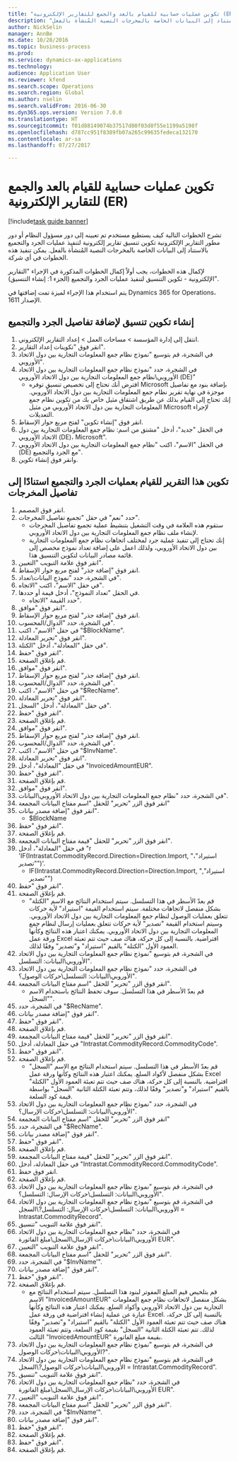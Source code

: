 ```yaml
--- 
title: "تكوين عمليات حسابية للقيام بالعد والجمع للتقارير الإلكترونية (ER)"
description: "تشرح الخطوات التالية كيف يستطيع مستخدم تم تعيينه إلى دور مسؤول النظام أو دور مطور التقارير الإلكترونية تكوين تنسيق تقارير إلكترونية لتنفيذ عمليات الجرد والتجميع بالاستناد إلى البيانات الخاصة بالمخرجات النصية المُنشأة بالفعل."
author: NickSelin
manager: AnnBe
ms.date: 10/28/2016
ms.topic: business-process
ms.prod: 
ms.service: dynamics-ax-applications
ms.technology: 
audience: Application User
ms.reviewer: kfend
ms.search.scope: Operations
ms.search.region: Global
ms.author: nselin
ms.search.validFrom: 2016-06-30
ms.dyn365.ops.version: Version 7.0.0
ms.translationtype: HT
ms.sourcegitcommit: f01d88149074b37517d00f03d8f55e1199a5198f
ms.openlocfilehash: d787cc951f8389fb07a265c99635fedeca132170
ms.contentlocale: ar-sa
ms.lasthandoff: 07/27/2017

---
```

# <a name="configure-computations-to-do-counting-and-summing-for-electronic-reporting-er"></a>تكوين عمليات حسابية للقيام بالعد والجمع للتقارير الإلكترونية (ER)

[!include[task guide banner](../../includes/task-guide-banner.md)]

تشرح الخطوات التالية كيف يستطيع مستخدم تم تعيينه إلى دور مسؤول النظام أو دور مطور التقارير الإلكترونية تكوين تنسيق تقارير إلكترونية لتنفيذ عمليات الجرد والتجميع بالاستناد إلى البيانات الخاصة بالمخرجات النصية المُنشأة بالفعل. يمكن تنفيذ هذه الخطوات في أي شركة.

لإكمال هذه الخطوات، يجب أولاً إكمال الخطوات المذكورة في الإجراء "التقارير الإلكترونية - تكوين التنسيق لتنفيذ عمليات الجرد والتجميع‬ (الجزء 1: إنشاء التنسيق)".

يتم استخدام هذا الإجراء لميزة تمت إضافتها في Dynamics 365 for Operations، الإصدار 1611.


## <a name="create-a-format-configuration-to-add-counting-and-summing-details"></a>إنشاء تكوين تنسيق لإضافة تفاصيل الجرد والتجميع‬
1. انتقل إلى إدارة المؤسسة > مساحات العمل‬ > إعداد التقارير الإلكتروني‬.
2. انقر فوق "تكوينات إعداد التقارير‬".
3. في الشجرة، قم بتوسيع "نموذج نظام جمع المعلومات التجارية بين دول الاتحاد الأوروبي".
4. في الشجرة، حدد "نموذج نظام جمع المعلومات التجارية بين دول الاتحاد الأوروبي‬\نظام جمع المعلومات التجارية بين دول الاتحاد الأوروبي (DE)"
    * افترض أنك تحتاج إلى تخصيص تنسيق توفره Microsoft بإضافة بنود مع تفاصيل موجزة في نهاية تقرير نظام جمع المعلومات التجارية بين دول الاتحاد الأوروبي. إنك تحتاج إلى القيام بذلك عن طريق اشتقاق مثيل خاص بك من تكوين نظام جمع المعلومات التجارية بين دول الاتحاد الأوروبي من مثيل Microsoft لإجراء التعديلات.  
5. انقر فوق "إنشاء تكوين" لفتح مربع حوار الإسقاط‬.
6. في الحقل "جديد"، أدخل "مشتق من اسم: نظام جمع المعلومات التجارية بين دول الاتحاد الأوروبي (DE)، Microsoft".
7. في الحقل "الاسم"، اكتب "نظام جمع المعلومات التجارية بين دول الاتحاد الأوروبي (DE) مع الجرد والتجميع".
8. وانقر فوق إنشاء تكوين.

## <a name="configure-this-report-to-do-counting-and-summation-based-on-output-details"></a>تكوين هذا التقرير للقيام بعمليات الجرد والتجميع‬ استنادًا إلى تفاصيل المخرجات
1. انقر فوق المصمم.
2. حدد "نعم" في حقل "تجميع تفاصيل المخرجات‬".
    * ستقوم هذه العلامة في وقت التشغيل بتنشيط عملية تجميع تفاصيل المخرجات لإنشاء ملف نظام جمع المعلومات التجارية بين دول الاتحاد الأوروبي.  
    * إنك تحتاج إلى تنفيذ عملية جرد لمختلف اتجاهات نظام جمع المعلومات التجارية بين دول الاتحاد الأوروبي، ولذلك اعمل على إضافة تعداد نموذج مخصص إلى قائمة مصادر البيانات لتكوين التنسيق هذا.  
3. انقر فوق علامة التبويب "التعيين".
4. انقر فوق "إضافة جذر" لفتح مربع حوار الإسقاط‬.
5. في الشجرة، حدد "نموذج البيانات\تعداد".
6. في حقل "الاسم"، اكتب "الاتجاه".
7. في الحقل "تعداد النموذج"، أدخل قيمة أو حددها.
    * حدد القيمة "الاتجاه".  
8. انقر فوق "موافق".
9. انقر فوق "إضافة جذر" لفتح مربع حوار الإسقاط‬.
10. في الشجرة، حدد "الدوال/المحسوب".
11. في حقل "الاسم"، اكتب "$BlockName".
12. انقر فوق "تحرير المعادلة".
13. في حقل "المعادلة"، أدخل "الكتلة".
14. انقر فوق "حفظ".
15. قم بإغلاق الصفحة.
16. انقر فوق "موافق".
17. انقر فوق "إضافة جذر" لفتح مربع حوار الإسقاط‬.
18. في الشجرة، حدد "الدوال/المحسوب".
19. في حقل "الاسم"، اكتب "$RecName".
20. انقر فوق "تحرير المعادلة".
21. في حقل "المعادلة"، أدخل "السجل".
22. انقر فوق "حفظ".
23. قم بإغلاق الصفحة.
24. انقر فوق "موافق".
25. انقر فوق "إضافة جذر" لفتح مربع حوار الإسقاط‬.
26. في الشجرة، حدد "الدوال/المحسوب".
27. في حقل "الاسم"، اكتب "$InvName".
28. انقر فوق "تحرير المعادلة".
29. في حقل "المعادلة"، أدخل "InvoicedAmountEUR".
30. انقر فوق "حفظ".
31. قم بإغلاق الصفحة.
32. انقر فوق "موافق".
33. في الشجرة، حدد "نظام جمع المعلومات التجارية بين دول الاتحاد الأوروبي\البيانات".
34. انقر فوق الزر "تحرير" للحقل "اسم مفتاح البيانات المجمعة‬"
35. انقر فوق "إضافة مصدر بيانات".
    * $BlockName  
36. انقر فوق "حفظ".
37. قم بإغلاق الصفحة.
38. انقر فوق الزر "تحرير" للحقل "قيمة مفتاح البيانات المجمعة‬‬".
39. في حقل "المعادلة"، أدخل "r 'IF(Intrastat.CommodityRecord.Direction=Direction.Import, "استيراد"، "تصدير")'.
    * IF(Intrastat.CommodityRecord.Direction=Direction.Import, "استيراد", "تصدير")  
40. انقر فوق "حفظ".
41. قم بإغلاق الصفحة.
    * قم بعدّ الأسطر في هذا التسلسل. سيتم استخدام النتائج مع الاسم "الكتلة" بشكل منفصل لاتجاهات مختلفة. سيتم استخدام القيمة "استيراد" لأية حركات تتعلق بعمليات الوصول لنظام جمع المعلومات التجارية بين دول الاتحاد الأوروبي. وسيتم استخدام القيمة "تصدير" لأية حركات تتعلق بعمليات إرسال لنظام جمع المعلومات التجارية بين دول الاتحاد الأوروبي. يمكنك اعتبار هذه النتائج وكأنها ورقة عمل Excel افتراضية. بالنسبة إلى كل حركة، هناك صف حيث تتم تعبئة العمود الأول "الكتلة" بالقيم "استيراد" و"تصدير" وفقًا لذلك.  
42. في الشجرة، قم بتوسيع "نموذج نظام جمع المعلومات التجارية بين دول الاتحاد الأوروبي\البيانات: التسلسل".
43. في الشجرة، حدد "نموذج نظام جمع المعلومات التجارية بين دول الاتحاد الأوروبي\البيانات: التسلسل\حركات الوصول؟".
44. انقر فوق الزر "تحرير" للحقل "اسم مفتاح البيانات المجمعة‬".
    * قم بعدّ الأسطر في هذا التسلسل. سوف تحفظ النتائج باستخدام الاسم "السجل".  
45. في الشجرة، حدد "$RecName".
46. انقر فوق "إضافة مصدر بيانات".
47. انقر فوق "حفظ".
48. قم بإغلاق الصفحة.
49. انقر فوق الزر "تحرير" للحقل "قيمة مفتاح البيانات المجمعة‬‬".
50. في حقل المعادلة، أدخل "Intrastat.CommodityRecord.CommodityCode".
51. انقر فوق "حفظ".
52. قم بإغلاق الصفحة.
    * قم بعدّ الأسطر في هذا التسلسل. سيتم استخدام النتائج مع الاسم "السجل" بشكل منفصل لأكواد السلع. يمكنك اعتبار هذه النتائج وكأنها ورقة عمل Excel افتراضية. بالنسبة إلى كل حركة، هناك صف حيث تتم تعبئة العمود الأول "الكتلة" بالقيم "استيراد" و"تصدير" وفقًا لذلك، وتتم تعبئة الكتلة الثانية "السجل" بواسطة قيمة كود السلعة.  
53. في الشجرة، حدد "نموذج نظام جمع المعلومات التجارية بين دول الاتحاد الأوروبي\البيانات: التسلسل\حركات الإرسال؟".
54. انقر فوق الزر "تحرير" للحقل "اسم مفتاح البيانات المجمعة‬"
55. في الشجرة، حدد "$RecName".
56. انقر فوق "إضافة مصدر بيانات".
57. انقر فوق "حفظ".
58. قم بإغلاق الصفحة.
59. انقر فوق الزر "تحرير" للحقل "قيمة مفتاح البيانات المجمعة‬‬".
60. في حقل المعادلة، أدخل "Intrastat.CommodityRecord.CommodityCode".
61. انقر فوق حفظ.
62. قم بإغلاق الصفحة.
63. في الشجرة، قم بتوسيع "نموذج نظام جمع المعلومات التجارية بين دول الاتحاد الأوروبي\البيانات: التسلسل\حركات الإرسال: التسلسل؟".
64. في الشجرة، قم بتوسيع "نموذج نظام جمع المعلومات التجارية بين دول الاتحاد الأوروبي\البيانات: التسلسل\حركات الإرسال: التسلسل?\السجل = Intrastat.CommodityRecord".
65. انقر فوق علامة التبويب "تنسيق".
66. في الشجرة، حدد "نظام جمع المعلومات التجارية بين دول الاتحاد الأوروبي\البيانات\حركات الإرسال\السجل\مبلغ الفاتورة EUR".
67. انقر فوق علامة التبويب "التعيين".
68. انقر فوق الزر "تحرير" للحقل "اسم مفتاح البيانات المجمعة‬".
69. في الشجرة، حدد "$InvName'".
70. انقر فوق "إضافة مصدر بيانات".
71. انقر فوق "حفظ".
72. قم بإغلاق الصفحة.
    * قم بتلخيص قيم المبلغ المفوتر لبنود هذا التسلسل. سيتم استخدام النتائج مع الاسم "InvoicedAmountEUR" بشكل منفصل لاتجاهات نظام جمع المعلومات التجارية بين دول الاتحاد الأوروبي وأكواد السلع. يمكنك اعتبار هذه النتائج وكأنها عبارة عن عملية إنشاء افتراضية في ورقة عمل Excel. بالنسبة إلى كل حركة، هناك صف حيث تتم تعبئة العمود الأول "الكتلة" بالقيم "استيراد" و"تصدير" وفقًا لذلك. تتم تعبئة الكتلة الثانية "السجل" بقيمة كود السلعة، وتتم تعبئة العمود الثالث "InvoicedAmountEUR" بقيمة مبلغ الفاتورة.  
73. في الشجرة، قم بتوسيع "نموذج نظام جمع المعلومات التجارية بين دول الاتحاد الأوروبي\البيانات\حركات الوصول?".
74. في الشجرة، قم بتوسيع "نموذج نظام جمع المعلومات التجارية بين دول الاتحاد الأوروبي\البيانات\حركات الوصول?\السجل = Intrastat.CommodityRecord".
75. انقر فوق علامة التبويب "تنسيق".
76. في الشجرة، حدد "نظام جمع المعلومات التجارية بين دول الاتحاد الأوروبي\البيانات\حركات الإرسال\السجل\مبلغ الفاتورة EUR".
77. انقر فوق علامة التبويب "التعيين".
78. انقر فوق الزر "تحرير" للحقل "اسم مفتاح البيانات المجمعة‬".
79. في الشجرة، حدد "$InvName'".
80. انقر فوق "إضافة مصدر بيانات".
81. انقر فوق "حفظ".
82. قم بإغلاق الصفحة.
83. انقر فوق "حفظ".
84. قم بإغلاق الصفحة.


